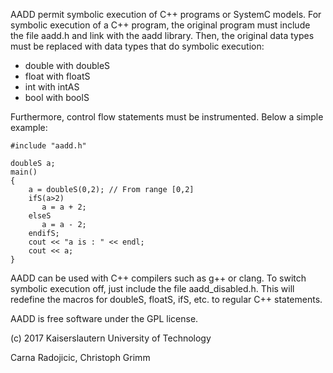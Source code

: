 AADD permit symbolic execution of C++ programs or SystemC models. 
For symbolic execution of a C++ program, the original program must 
include the file aadd.h and link with the aadd library. 
Then, the original data types must be replaced with data types that do symbolic execution: 

* double with doubleS
* float  with floatS
* int    with intAS
* bool   with boolS

Furthermore, control flow statements must be instrumented. 
Below a simple example: 

    #include "aadd.h"

    doubleS a; 
    main() 
    {
        a = doubleS(0,2); // From range [0,2]
        ifS(a>2) 
           a = a + 2; 
        elseS
           a = a - 2; 
        endifS; 
        cout << "a is : " << endl; 
        cout << a; 
    }

AADD can be used with C++ compilers such as g++ or clang. 
To switch symbolic execution off, just include the file aadd_disabled.h.
This will redefine the macros for doubleS, floatS, ifS, etc. to regular C++ statements.

AADD is free software under the GPL license. 

(c) 2017 Kaiserslautern University of Technology

Carna Radojicic, Christoph Grimm
